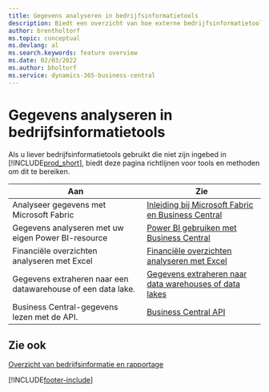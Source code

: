 ```yaml
---
title: Gegevens analyseren in bedrijfsinformatietools
description: Biedt een overzicht van hoe externe bedrijfsinformatietools kunnen werken met Business Central-gegevens.
author: brentholtorf
ms.topic: conceptual
ms.devlang: al
ms.search.keywords: feature overview
ms.date: 02/03/2022
ms.author: bholtorf
ms.service: dynamics-365-business-central
---
```

# <a name="analyze-data-in-business-intelligence-tools"></a>Gegevens analyseren in bedrijfsinformatietools

Als u liever bedrijfsinformatietools gebruikt die niet zijn ingebed in [!INCLUDE[prod_short](includes/prod_short.md)], biedt deze pagina richtlijnen voor tools en methoden om dit te bereiken.

| Aan | Zie |
| --- | --- |
|Analyseer gegevens met Microsoft Fabric| [Inleiding bij Microsoft Fabric en Business Central](admin-fabric.md) |
|Gegevens analyseren met uw eigen Power BI-resource| [Power BI gebruiken met Business Central](admin-powerbi.md) |
|Financiële overzichten analyseren met Excel| [Financiële overzichten analyseren met Excel](finance-analyze-excel.md) |
|Gegevens extraheren naar een datawarehouse of een data lake. |[Gegevens extraheren naar data warehouses of data lakes](/dynamics365/business-central/dev-itpro/performance/performance-developer#efficient-extracts-to-data-lakes-or-data-warehouses)|
|Business Central-gegevens lezen met de API.| [Business Central API](/dynamics365/business-central/dev-itpro/api-reference/v2.0/)|

## <a name="see-also"></a>Zie ook

[Overzicht van bedrijfsinformatie en rapportage](reports-use-reports.md)


[!INCLUDE[footer-include](includes/footer-banner.md)]
